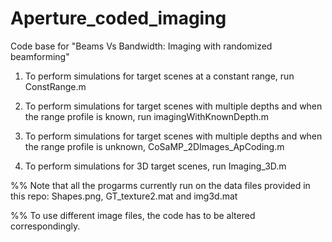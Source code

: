 # Aperture_coded_imaging
Code base for "Beams Vs Bandwidth: Imaging with randomized beamforming"




1. To perform simulations for target scenes at a constant range, run ConstRange.m

2. To perform simulations for target scenes with multiple depths and when the range profile is known, run imagingWithKnownDepth.m


3. To perform simulations for target scenes with multiple depths and when the range profile is unknown, CoSaMP_2DImages_ApCoding.m

4. To perform simulations for 3D target scenes, run Imaging_3D.m 


%% Note that all the progarms currently run on the data files provided in this repo: Shapes.png, GT_texture2.mat and  img3d.mat

%% To use different image files, the code has to be altered correspondingly. 